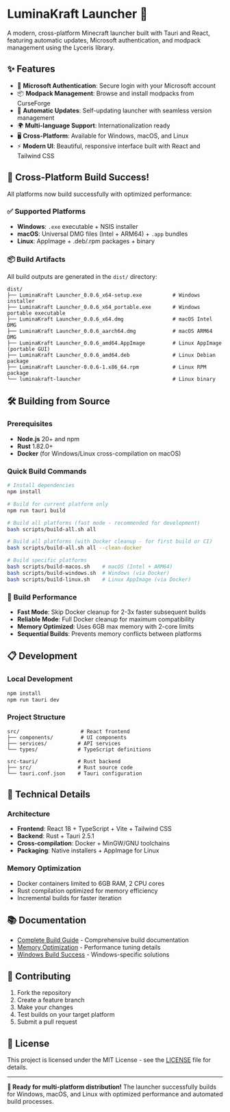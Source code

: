 # LuminaKraft Launcher 🚀

A modern, cross-platform Minecraft launcher built with Tauri and React, featuring automatic updates, Microsoft authentication, and modpack management using the Lyceris library.

## ✨ Features

- 🔐 **Microsoft Authentication**: Secure login with your Microsoft account
- 📦 **Modpack Management**: Browse and install modpacks from CurseForge
- 🔄 **Automatic Updates**: Self-updating launcher with seamless version management
- 🌍 **Multi-language Support**: Internationalization ready
- 🖥️ **Cross-Platform**: Available for Windows, macOS, and Linux
- ⚡ **Modern UI**: Beautiful, responsive interface built with React and Tailwind CSS

## 🎯 **Cross-Platform Build Success!**

All platforms now build successfully with optimized performance:

### ✅ **Supported Platforms**
- **Windows**: `.exe` executable + NSIS installer
- **macOS**: Universal DMG files (Intel + ARM64) + `.app` bundles  
- **Linux**: AppImage + .deb/.rpm packages + binary

### 📦 **Build Artifacts**
All build outputs are generated in the `dist/` directory:
```
dist/
├── LuminaKraft Launcher_0.0.6_x64-setup.exe          # Windows installer
├── LuminaKraft Launcher_0.0.6_x64_portable.exe       # Windows portable executable
├── LuminaKraft Launcher_0.0.6_x64.dmg                # macOS Intel DMG
├── LuminaKraft Launcher_0.0.6_aarch64.dmg            # macOS ARM64 DMG
├── LuminaKraft Launcher_0.0.6_amd64.AppImage         # Linux AppImage (portable GUI)
├── LuminaKraft Launcher_0.0.6_amd64.deb              # Linux Debian package
├── LuminaKraft Launcher-0.0.6-1.x86_64.rpm           # Linux RPM package
└── luminakraft-launcher                              # Linux binary
```

## 🛠 **Building from Source**

### Prerequisites
- **Node.js** 20+ and npm
- **Rust** 1.82.0+
- **Docker** (for Windows/Linux cross-compilation on macOS)

### Quick Build Commands

```bash
# Install dependencies
npm install

# Build for current platform only
npm run tauri build

# Build all platforms (fast mode - recommended for development)
bash scripts/build-all.sh all

# Build all platforms (with Docker cleanup - for first build or CI)
bash scripts/build-all.sh all --clean-docker

# Build specific platforms
bash scripts/build-macos.sh    # macOS (Intel + ARM64)
bash scripts/build-windows.sh  # Windows (via Docker)
bash scripts/build-linux.sh    # Linux AppImage (via Docker)
```

### 🚀 **Build Performance**

- **Fast Mode**: Skip Docker cleanup for 2-3x faster subsequent builds
- **Reliable Mode**: Full Docker cleanup for maximum compatibility
- **Memory Optimized**: Uses 6GB max memory with 2-core limits
- **Sequential Builds**: Prevents memory conflicts between platforms

## 📋 **Development**

### Local Development
```bash
npm install
npm run tauri dev
```

### Project Structure
```
src/                    # React frontend
├── components/         # UI components
├── services/          # API services
└── types/             # TypeScript definitions

src-tauri/             # Rust backend
├── src/               # Rust source code
└── tauri.conf.json    # Tauri configuration
```

## 🔧 **Technical Details**

### Architecture
- **Frontend**: React 18 + TypeScript + Vite + Tailwind CSS
- **Backend**: Rust + Tauri 2.5.1
- **Cross-compilation**: Docker + MinGW/GNU toolchains
- **Packaging**: Native installers + AppImage for Linux

### Memory Optimization
- Docker containers limited to 6GB RAM, 2 CPU cores
- Rust compilation optimized for memory efficiency
- Incremental builds for faster iteration

## 📚 **Documentation**

- [Complete Build Guide](docs/BUILD_SUCCESS_SUMMARY.md) - Comprehensive build documentation
- [Memory Optimization](docs/MEMORY_OPTIMIZATION_GUIDE.md) - Performance tuning details
- [Windows Build Success](docs/WINDOWS_BUILD_SUCCESS.md) - Windows-specific solutions

## 🤝 **Contributing**

1. Fork the repository
2. Create a feature branch
3. Make your changes
4. Test builds on your target platform
5. Submit a pull request

## 📄 **License**

This project is licensed under the MIT License - see the [LICENSE](LICENSE) file for details.

---

**🎉 Ready for multi-platform distribution!** The launcher successfully builds for Windows, macOS, and Linux with optimized performance and automated build processes.

